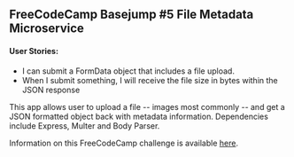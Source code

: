 ## FreeCodeCamp Basejump #5 File Metadata Microservice

#### User Stories:

* I can submit a FormData object that includes a file upload.
* When I submit something, I will receive the file size in bytes within the JSON response

This app allows user to upload a file -- images most commonly -- and get a JSON formatted object back with metadata information. Dependencies include Express, Multer and Body Parser.

Information on this FreeCodeCamp challenge is available [here](http://www.freecodecamp.com/challenges/file-metadata-microservice).
